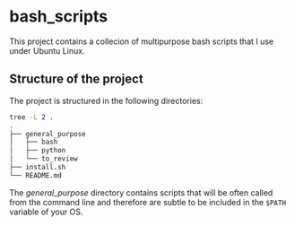 bash_scripts
=======================================================

This project contains a collecion of multipurpose bash scripts that I use under Ubuntu Linux.

## Structure of the project

The project is structured in the following directories:

```bash
tree -L 2 .
.
├── general_purpose
│   ├── bash
│   ├── python
│   └── to_review
├── install.sh
└── README.md
```

The _general_purpose_ directory contains scripts that will be often called from the command line and therefore are subtle to be included in the `$PATH` variable of your OS.




